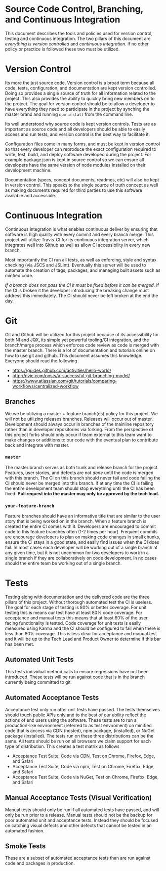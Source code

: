 # Source Code Control, Branching, and Continuous Integration
This document describes the tools and policies used for version control, testing and continuous integration. The two pillars of this document are *everything is version controlled* and *continuous integration*. If no other policy or practice is followed these two must be utilized. 

# Version Control
Its more the just source code. Version control is a broad term because all code, tests, configuration, and documentation are kept version controlled. Doing so provides a single source of truth for all information related to the project. This also provides the ability to quickly bring new members on to the project. The goal for version control should be to allow a developer to have everything they need to participate in the project by synching the master brand and running `npm install` from the command line. 

Its well understood why source code is kept version controls. Tests are as important as source code and all developers should be able to easily access and run tests, and version control is the best way to facilitate it. 

Configuration files come in many forms, and must be kept in version control so that every developer can reproduce the exact configuration required to write, test, build, and deploy software developed during the project. For example package.json is kept in source control so we can ensure all developers have the same version of node modules installed on their development machine.

Documentation (specs, concept documents, readmes, etc) will also be kept in version control. This speaks to the single source of truth concept as well as making documents required for third parties to use this software available and accessible. 

# Continuous Integration
Continuous integration is what enables continuous deliver by ensuring that software is high quality with every commit and every branch merge. This project will utilize Travis-CI for its continuous integration server, which integrates well into Github as well as allow CI accessibility in every new branch. 

Most importantly the CI run all tests, as well as enforcing, style and syntax checking (via JSCS and JSLint). Eventually this server will be used to automate the creation of tags, packages, and managing built assets such as minfied code. 

*If a branch does not pass the CI it must be fixed before it can be merged.* If the CI is broken it the developer introducing the breaking change must address this immediately. The CI should never be left broken at the end the day.

# Git
Git and Github will be utilized for this project because of its accessibility for both NI and JQX, its simple yet powerful tooling/CI integration, and the branch/marge process which enforces code review as code is merged with the master branch. There is a lot of documentation and tutorials online on how to use git and github. This document assumes this knowledge. Everyone should read the following

- https://guides.github.com/activities/hello-world/
- http://nvie.com/posts/a-successful-git-branching-model/
- https://www.atlassian.com/git/tutorials/comparing-workflows/centralized-workflow


## Branches
We we be utilizing a master + feature branch(es) policy for this project. We will not be utilizing releases branches. Releases will occur out of master. Development should always occur in branches of the mainline repository rather than in developer repositories via forking. From the perspective of this project forks should only occur if team external to this team want to make changes or additions to our code with the eventual plan to contribute back and integrate with master. 

### `master`
The master branch serves as both trunk and release branch for the project. Features, user stories, and defects are not *done* until the code is merged with this branch. The CI on this branch should never fail and code failing the CI should never be merged into this branch. If at any time the CI is failing the entire development team should stop everything until the CI has been fixed. __Pull request into the master may only be approved by the tech lead.__

### `your-feature-branch`
Feature branches should have an informative title that are similar to the user story that is being worked on in the branch. When a feature branch is created the entire CI comes with it. Developers are encouraged to commit code to this feature branches often (1-2 times per hour). Frequent commits are encourage developers to plan on making code changes in small chunks, ensure the CI stays in a good state, and easily find issues when the CI does fail. In most cases each developer will be working out of a single branch at any given time, but it is not uncommon for two developers to work in a single branch if they are collaboratively on code development. In no cases should the entire team be working out of a single branch. 

# Tests
Testing along with documentation and the delivered code are the three pillars of this project. Without thorough automated test the CI is useless. The goal for each stage of testing is 80% or better coverage. For unit testing this is means our test have at least 80% code coverage. For acceptance and manual tests this means that at least 80% of the user facing functionality is tested. Code coverage for unit tests is easily measured using Karma and the CI should be configured to fail when there is less than 80% coverage. This is less clear for acceptance and manual test and it will be up to the Tech Lead and Product Owner to determine if this bar has been met. 

## Automated Unit Tests
This tests individual method calls to ensure regressions have not been introduced. These tests will be run against code that is in the branch currently being committed to git. 

## Automated Acceptance Tests
Acceptance test only run after unit tests have passed. The tests themselves should touch public APIs only and to the best of our ability reflect the actions of end users using the software. These tests are to run a production-like environment (referred to as test enviroment) on minified code that is access via CDN (hosted), npm package, (installed), or NuGet package (installed). The tests run on these three distributions can be the same. All tests should be run on all browsers we claim support for each type of distribution. This creates a test matrix as follows
- Acceptance Test Suite, Code via CDN, Test on Chrome, Firefox, Edge, and Safari
- Acceptance Test Suite, Code via npm, Test on Chrome, Firefox, Edge, and Safari
- Acceptance Test Suite, Code via NuGet, Test on Chrome, Firefox, Edge, and Safari

## Manual Acceptance Tests (Visual Verification)
Manual tests should only be run if all automated tests have passed, and will only be run prior to a release. Manual tests should not be the backup for poor automated unit and acceptance tests. Instead they should be focused on catching visual defects and other defects that cannot be tested in an automated fashion. 

## Smoke Tests
These are a subset of automated acceptance tests than are run against code and packages in production. 
